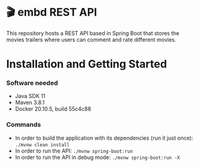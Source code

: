 # 🎬 embd REST API

This repository hosts a REST API based in Spring Boot that stores the movies trailers where users can comment and rate different movies.

# Installation and Getting Started

### Software needed
- Java SDK 11
- Maven 3.8.1
- Docker 20.10.5, build 55c4c88

### Commands

- In order to build the application with its dependencies (run it just once): `./mvnw clean install`
- In order to run the API: `./mvnw spring-boot:run`
- In order to run the API in debug mode: `./mvnw spring-boot:run -X`

